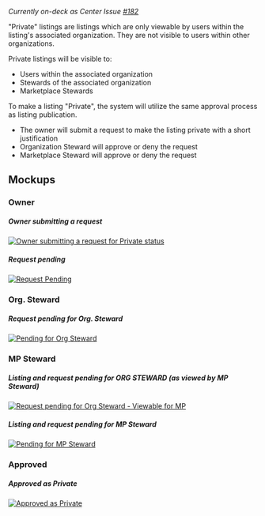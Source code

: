 *Currently on-deck as Center Issue [#182](https://github.com/ozone-development/ozp-center/issues/182)*


"Private" listings are listings which are only viewable by users within the listing's associated organization. They are not visible to users within other organizations.

Private listings will be visible to:
* Users within the associated organization
* Stewards of the associated organization
* Marketplace Stewards

To make a listing "Private", the system will utilize the same approval process as listing publication.
* The owner will submit a request to make the listing private with a short justification
* Organization Steward will approve or deny the request
* Marketplace Steward will approve or deny the request

## Mockups

### Owner

##### Owner submitting a request
[![Owner submitting a request for Private status](https://raw.githubusercontent.com/ozone-development/ozp-documentation/master/mockups/marketplace/MP_DetailedView_Admin_Owner_PrivateRequest.png)](https://raw.githubusercontent.com/ozone-development/ozp-documentation/master/mockups/marketplace/MP_DetailedView_Admin_Owner_PrivateRequest.png)

##### Request pending
[![Request Pending](https://raw.githubusercontent.com/ozone-development/ozp-documentation/master/mockups/marketplace/MP_DetailedView_Admin_Owner_PrivatePending.png)](https://raw.githubusercontent.com/ozone-development/ozp-documentation/master/mockups/marketplace/MP_DetailedView_Admin_Owner_PrivatePending.png)


### Org. Steward

##### Request pending for Org. Steward
[![Pending for Org Steward](https://raw.githubusercontent.com/ozone-development/ozp-documentation/master/mockups/marketplace/MP_DetailedView_Admin_OrgSteward_PrivatePending.png)](https://raw.githubusercontent.com/ozone-development/ozp-documentation/master/mockups/marketplace/MP_DetailedView_Admin_OrgSteward_PrivatePending.png)


### MP Steward

##### Listing and request pending for ORG STEWARD (as viewed by MP Steward)
[![Request pending for Org Steward - Viewable for MP](https://github.com/ozone-development/ozp-documentation/blob/master/mockups/marketplace/MP_DetailedView_Admin_MPSteward_PendingOrg.png)](https://github.com/ozone-development/ozp-documentation/blob/master/mockups/marketplace/MP_DetailedView_Admin_MPSteward_PendingOrg.png)

##### Listing and request pending for MP Steward
[![Pending for MP Steward](https://raw.githubusercontent.com/ozone-development/ozp-documentation/master/mockups/marketplace/MP_DetailedView_Admin_MPSteward_PendingAML.png)](https://raw.githubusercontent.com/ozone-development/ozp-documentation/master/mockups/marketplace/MP_DetailedView_Admin_MPSteward_PendingAML.png)

### Approved
##### Approved as Private
[![Approved as Private](https://github.com/ozone-development/ozp-documentation/blob/master/mockups/marketplace/MP_DetailedView_Admin_MPSteward_Published.png)](https://github.com/ozone-development/ozp-documentation/blob/master/mockups/marketplace/MP_DetailedView_Admin_MPSteward_Published.png)